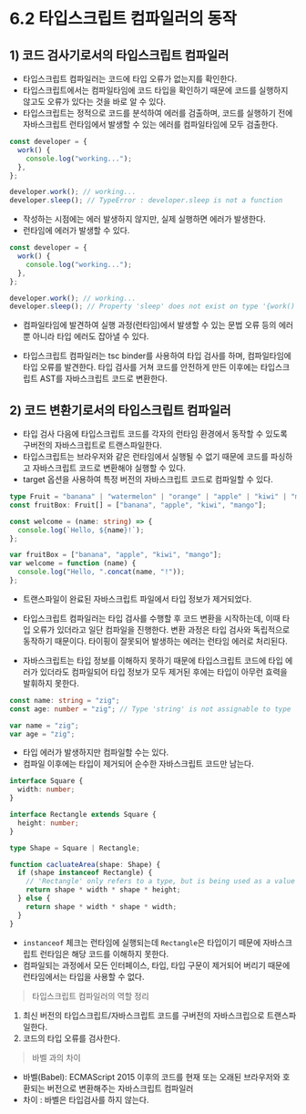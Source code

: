 # 6.2 타입스크립트 컴파일러의 동작

## 1) 코드 검사기로서의 타입스크립트 컴파일러

- 타입스크립트 컴파일러는 코드에 타입 오류가 없는지를 확인한다.
- 타입스크립트에서는 컴파일타임에 코드 타입을 확인하기 때문에 코드를 실행하지 않고도 오류가 있다는 것을 바로 알 수 있다.
- 타입스크립트는 정적으로 코드를 분석하여 에러를 검출하며, 코드를 실행하기 전에 자바스크립트 런타임에서 발생할 수 있는 에러를 컴파일타임에 모두 검출한다.

```js
const developer = {
  work() {
    console.log("working...");
  },
};

developer.work(); // working...
developer.sleep(); // TypeError : developer.sleep is not a function
```

- 작성하는 시점에는 에러 발생하지 않지만, 실제 실행하면 에러가 발생한다.
- 런타임에 에러가 발생할 수 있다.

```ts
const developer = {
  work() {
    console.log("working...");
  },
};

developer.work(); // working...
developer.sleep(); // Property 'sleep' does not exist on type '{work() : void}'
```

- 컴파일타임에 발견하여 실행 과정(런타임)에서 발생할 수 있는 문법 오류 등의 에러뿐 아니라 타입 에러도 잡아낼 수 있다.

- 타입스크립트 컴파일러는 tsc binder를 사용하여 타입 검사를 하며, 컴파일타임에 타입 오류를 발견한다. 타입 검사를 거쳐 코드를 안전하게 만든 이후에는 타입스크립트 AST를 자바스크립트 코드로 변환한다.

## 2) 코드 변환기로서의 타입스크립트 컴파일러

- 타입 검사 다음에 타입스크립트 코드를 각자의 런타임 환경에서 동작할 수 있도록 구버전의 자바스크립트로 트랜스파일한다.
- 타입스크립트는 브라우저와 같은 런타임에서 실행될 수 없기 때문에 코드를 파싱하고 자바스크립트 코드로 변환해야 실행할 수 있다.
- target 옵션을 사용하여 특정 버전의 자바스크립트 코드로 컴파일할 수 있다.

```ts
type Fruit = "banana" | "watermelon" | "orange" | "apple" | "kiwi" | "mango";
const fruitBox: Fruit[] = ["banana", "apple", "kiwi", "mango"];

const welcome = (name: string) => {
  console.log(`Hello, ${name}!`);
};
```

```js
var fruitBox = ["banana", "apple", "kiwi", "mango"];
var welcome = function (name) {
  console.log("Hello, ".concat(name, "!"));
};
```

- 트랜스파일이 완료된 자바스크립트 파일에서 타입 정보가 제거되었다.

- 타입스크립트 컴파일러는 타입 검사를 수행할 후 코드 변환을 시작하는데, 이때 타입 오류가 있더라고 일단 컴파일을 진행한다. 변환 과정은 타입 검사와 독립적으로 동작하기 때문이다. 타이핑이 잘못되어 발생하는 에러는 런타임 에러로 처리된다.

- 자바스크립트는 타입 정보를 이해하지 못하기 때문에 타입스크립트 코드에 타입 에러가 있더라도 컴파일되어 타입 정보가 모두 제거된 후에는 타입이 아무런 효력을 발휘하지 못한다.

```ts
const name: string = "zig";
const age: number = "zig"; // Type 'string' is not assignable to type 'number'
```

```js
var name = "zig";
var age = "zig";
```

- 타입 에러가 발생하지만 컴파일할 수는 있다.
- 컴파일 이후에는 타입이 제거되어 순수한 자바스크립트 코드만 남는다.

```ts
interface Square {
  width: number;
}

interface Rectangle extends Square {
  height: number;
}

type Shape = Square | Rectangle;

function cacluateArea(shape: Shape) {
  if (shape instanceof Rectangle) {
    // 'Rectangle' only refers to a type, but is being used as a value here.
    return shape * width * shape * height;
  } else {
    return shape * width * shape * width;
  }
}
```

- `instanceof` 체크는 런타임에 실행되는데 `Rectangle`은 타입이기 떼문에 자바스크립트 런타임은 해당 코드를 이해하지 못한다.
- 컴파일되는 과정에서 모든 인터페이스, 타입, 타입 구문이 제거되어 버리기 때문에 런타임에서는 타입을 사용할 수 없다.

> 타입스크립트 컴파일러의 역할 정리

1. 최신 버전의 타입스크립트/자바스크립트 코드를 구버전의 자바스크립으로 트랜스파일한다.
2. 코드의 타입 오류를 검사한다.

> 바벨 과의 차이

- 바벨(Babel): ECMAScript 2015 이후의 코드를 현재 또는 오래된 브라우저와 호환되는 버전으로 변환해주는 자바스크립트 컴파일러
- 차이 : 바벨은 타입검사를 하지 않는다.
